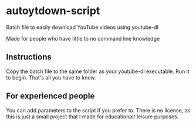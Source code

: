# autoytdown-script
Batch file to easily download YouTube videos using youtube-dl

Made for people who have little to no command line knowledge
## Instructions
Copy the batch file to the same folder as your youtube-dl executable.
Run it to begin.
That's all you have to know.
## For experienced people
You can add parameters to the script if you prefer to. There is no
license, as this is just a small project that I made for educational/
leisure purposes.


